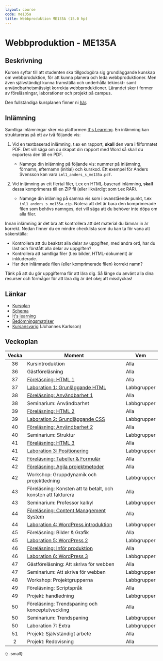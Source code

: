 ```yaml
---
layout: course
code: me135a
title: Webbproduktion ME135A (15.0 hp)
---
```


# Webbproduktion - ME135A

## Beskrivning

Kursen syftar till att studenten ska tillgodogöra sig grundläggande kunskap om webbproduktion, för att kunna planera och leda webbproduktioner. Men även självständigt kunna framställa och underhålla tekinskt- samt användbarhetsmässigt korrekta webbproduktioner. Lärandet sker i former av föreläsningar, laborationer och projekt på campus.

Den fullständiga kursplanen finner ni [här][kursplan].

## Inlämning

Samtliga inlämningar sker via platformen [It's Learning][itslearning]. En inlämning kan struktureras på ett av två följande vis:

1. Vid en textbaserad inlämning, t.ex en rapport, __skall__ den vara i filformatet PDF. Det vill säga om du skapat din rapport med Word så skall du exportera den till en PDF.
    * Namnge din inlämning på följande vis: nummer på inlämning, förnamn, efternamn (initial) och kurskod. Ett exempel för Anders Svensson kan vara `inl1_anders_s_me135a.pdf`. 

2. Vid inlämning av ett flertal filer, t.ex en HTML-baserad inlämning, __skall__ dessa komprimeras till en ZIP fil (eller likvärdigt som t.ex RAR).
    * Namnge din inläming på samma vis som i ovanstående punkt, t.ex `inl1_anders_s_me135a.zip`. Notera att det är bara den komprimerade filen som behövs namnges, det vill säga att du behöver inte döpa om alla filer.

Innan inlämning är det bra att kontrollera att det material du lämnar in är korrekt. Nedan finner du en mindre checklista som du kan ta för vana att säkerställa:

* Kontrollera att du beaktat alla delar av uppgiften, med andra ord, har du läst och förstått alla delar av uppgiften?
* Kontrollera att samtliga filer (t.ex bilder, HTML-dokument) är inkluderade.
* Har den inlämnade filen (eller komprimerade filen) korrekt namn?

Tänk på att du gör uppgifterna för att lära dig. Så länge du använt alla dina resurser och förmågor för att lära dig är det okej att misslyckas!

## Länkar

* [Kursplan][kursplan]
* [Schema][schema]
* [It's learning][itslearning]
* [Bedömningsmatriser][matrix]
* [Kursansvarig](/contact) (Johannes Karlsson)

## Veckoplan

| Vecka     | Moment                                                                      | Vem         |
| :-------: | --------                                                                    | -----       |
| 36        | Kursintroduktion                                                            | Alla        |
| 36        | Gästföreläsning                                                             | Alla        |
| 37        | [Föreläsning: HTML 1](/courses/me135a/lectures/F01.html)                    | Alla        |
| 37        | [Laboration 1: Grunläggande HTML](/courses/me135a/exercises/L01.html)       | Labbgrupper |
| 38        | [Föreläsning: Användbarhet 1](/courses/me135a/lectures/F02.html)            | Alla        |
| 38        | Seminarium: Användbarhet                                                    | Labbgrupper |
| 39        | [Föreläsning: HTML 2](/courses/me135a/lectures/F03.html)                    | Alla        |
| 39        | [Laboration 2: Grundläggande CSS](/courses/me135a/exercises/L02.html)       | Labbgrupper |
| 40        | [Föreläsning: Användbarhet 2](/courses/me135a/lectures/F04.html)            | Alla        |
| 40        | Seminarium: Struktur                                                        | Labbgrupper |
| 41        | [Föreläsning: HTML 3](/courses/me135a/lectures/F05.html)                    | Alla        |
| 41        | [Laboration 3: Positionering](/courses/me135a/exercises/L03.html)           | Labbgrupper |
| 42        | [Föreläsning: Tabeller & Formulär](/courses/me135a/lectures/F06.html)       | Alla        |
| 42        | [Föreläsning: Agila projektmetoder](/courses/me135a/lectures/F07.html)      | Alla        |
| 42        | Workshop: Gruppdynamik och projektledning                                   | Labbgrupper |
| 43        | Föreläsning: Konsten att ta betalt, och konsten att fakturera               | Alla        |
| 43        | Seminarium: Professor kalkyl                                                | Labbgrupper |
| 44        | [Föreläsning: Content Management System](/courses/me135a/lectures/F08.html) | Alla        |
| 44        | [Laboration 4: WordPress introduktion](/courses/me135a/exercises/L04.html)  | Labbgrupper |
| 45        | Föreläsning: Bilder & Grafik                                                | Alla        |
| 45        | [Laboration 5: WordPress 2](/courses/me135a/exercises/L05.html)             | Labbgrupper |
| 46        | [Föreläsning: Inför produktion](/courses/lectures/F09.html)                 | Alla        |
| 46        | [Laboration 6: WordPress 3](/courses/me135a/exercises/L06.html)             | Labbgrupper |
| 47        | Gästföreläsning: Att skriva för webben                                      | Alla        |
| 47        | Seminarium: Att skriva för webben                                           | Labbgrupper |
| 48        | Workshop: Projektgrupperna                                                  | Labbgrupper |
| 49        | Föreläsning: Scriptspråk                                                    | Alla        |
| 49        | Projekt: handledning                                                        | Labbgrupper |
| 50        | Föreläsning: Trendspaning och konceptutveckling                             | Alla        |
| 50        | Seminarium: Trendspaning                                                    | Labbgrupper |
| 50        | Laboration 7: Extra                                                         | Labbgrupper |
| 51        | Projekt: Självständigt arbete                                               | Alla        |
| 2         | Projekt: Redovisning                                                        | Alla        |
{: .small}

[kursplan]: /courses/me135a/syllabus.html "Gå till kursplanen"
[schema]: http://schema.mah.se/setup/jsp/Schema.jsp?startDatum=idag&intervallTyp=m&intervallAntal=6&sokMedAND=false&sprak=SV&resurser=k.ME135A-20142-TS401-%2C "Gå till schemat"
[itslearning]: https://mah.itslearning.com/elogin/ "Gå till It's learning"
[matrix]: /courses/me135a/matrix.html "Gå till bedömningsmatriser"
